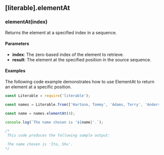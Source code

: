 ## [literable].elementAt

### elementAt(index)
Returns the element at a specified index in a sequence.

#### Parameters
* **index**: The zero-based index of the element to retrieve.
* **result**: The element at the specified position in the source sequence.

#### Examples
The following code example demonstrates how to use ElementAt to return an element at a specific position.

```javascript
const Literable = require('literable');

const names = Literable.from(['Hartono, Tommy', 'Adams, Terry', 'Andersen, Henriette Thaulow', 'Hedlund, Magnus', 'Ito, Shu']);

const name = names.elementAt(4);

console.log(`The name chosen is '${name}'.`);

/*
 This code produces the following sample output:

 The name chosen is 'Ito, Shu'.
*/
```
